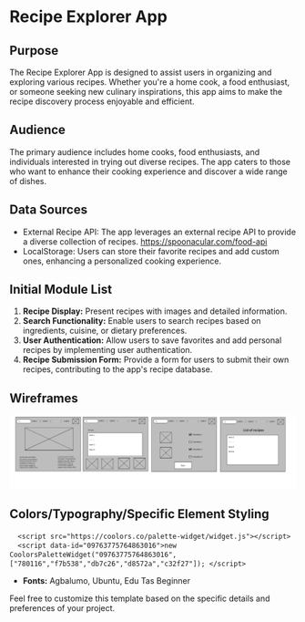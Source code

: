 # Recipe Explorer App

## Purpose
The Recipe Explorer App is designed to assist users in organizing and exploring various recipes. Whether you're a home cook, a food enthusiast, or someone seeking new culinary inspirations, this app aims to make the recipe discovery process enjoyable and efficient.

## Audience
The primary audience includes home cooks, food enthusiasts, and individuals interested in trying out diverse recipes. The app caters to those who want to enhance their cooking experience and discover a wide range of dishes.

## Data Sources
- External Recipe API: The app leverages an external recipe API to provide a diverse collection of recipes. https://spoonacular.com/food-api 
- LocalStorage: Users can store their favorite recipes and add custom ones, enhancing a personalized cooking experience.

## Initial Module List
1. **Recipe Display:** Present recipes with images and detailed information.
2. **Search Functionality:** Enable users to search recipes based on ingredients, cuisine, or dietary preferences.
3. **User Authentication:** Allow users to save favorites and add personal recipes by implementing user authentication.
4. **Recipe Submission Form:** Provide a form for users to submit their own recipes, contributing to the app's recipe database.

## Wireframes
![Alt text](image.png)

## Colors/Typography/Specific Element Styling
<!-- Coolors Palette Widget -->
      <script src="https://coolors.co/palette-widget/widget.js"></script>
      <script data-id="09763775764863016">new CoolorsPaletteWidget("09763775764863016", ["780116","f7b538","db7c26","d8572a","c32f27"]); </script>
- **Fonts:** Agbalumo, Ubuntu, Edu Tas Beginner



Feel free to customize this template based on the specific details and preferences of your project.